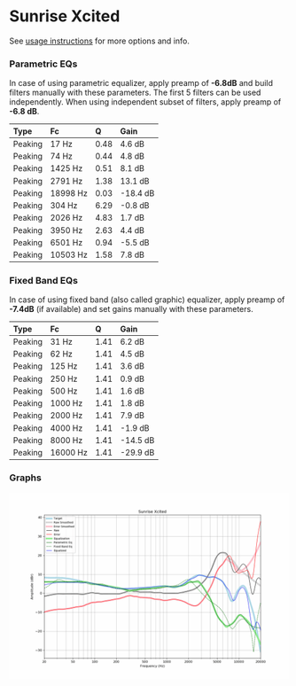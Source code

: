 # Sunrise Xcited
See [usage instructions](https://github.com/jaakkopasanen/AutoEq#usage) for more options and info.

### Parametric EQs
In case of using parametric equalizer, apply preamp of **-6.8dB** and build filters manually
with these parameters. The first 5 filters can be used independently.
When using independent subset of filters, apply preamp of **-6.8 dB**.

| Type    | Fc       |    Q | Gain     |
|:--------|:---------|:-----|:---------|
| Peaking | 17 Hz    | 0.48 | 4.6 dB   |
| Peaking | 74 Hz    | 0.44 | 4.8 dB   |
| Peaking | 1425 Hz  | 0.51 | 8.1 dB   |
| Peaking | 2791 Hz  | 1.38 | 13.1 dB  |
| Peaking | 18998 Hz | 0.03 | -18.4 dB |
| Peaking | 304 Hz   | 6.29 | -0.8 dB  |
| Peaking | 2026 Hz  | 4.83 | 1.7 dB   |
| Peaking | 3950 Hz  | 2.63 | 4.4 dB   |
| Peaking | 6501 Hz  | 0.94 | -5.5 dB  |
| Peaking | 10503 Hz | 1.58 | 7.8 dB   |

### Fixed Band EQs
In case of using fixed band (also called graphic) equalizer, apply preamp of **-7.4dB**
(if available) and set gains manually with these parameters.

| Type    | Fc       |    Q | Gain     |
|:--------|:---------|:-----|:---------|
| Peaking | 31 Hz    | 1.41 | 6.2 dB   |
| Peaking | 62 Hz    | 1.41 | 4.5 dB   |
| Peaking | 125 Hz   | 1.41 | 3.6 dB   |
| Peaking | 250 Hz   | 1.41 | 0.9 dB   |
| Peaking | 500 Hz   | 1.41 | 1.6 dB   |
| Peaking | 1000 Hz  | 1.41 | 1.8 dB   |
| Peaking | 2000 Hz  | 1.41 | 7.9 dB   |
| Peaking | 4000 Hz  | 1.41 | -1.9 dB  |
| Peaking | 8000 Hz  | 1.41 | -14.5 dB |
| Peaking | 16000 Hz | 1.41 | -29.9 dB |

### Graphs
![](./Sunrise%20Xcited.png)